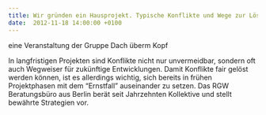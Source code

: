 ```yaml
---
title: Wir gründen ein Hausprojekt. Typische Konflikte und Wege zur Lösung
date:  2012-11-18 14:00:00 +0100
---
```


eine Veranstaltung der Gruppe Dach überm Kopf



In langfristigen Projekten sind Konflikte nicht nur unvermeidbar,
sondern oft auch Wegweiser für zukünftige Entwicklungen. Damit Konflikte
fair gelöst werden können, ist es allerdings wichtig, sich bereits in
frühen Projektphasen mit dem “Ernstfall” auseinander zu setzen. Das RGW
Beratungsbüro aus Berlin berät seit Jahrzehnten Kollektive und stellt
bewährte Strategien vor.


